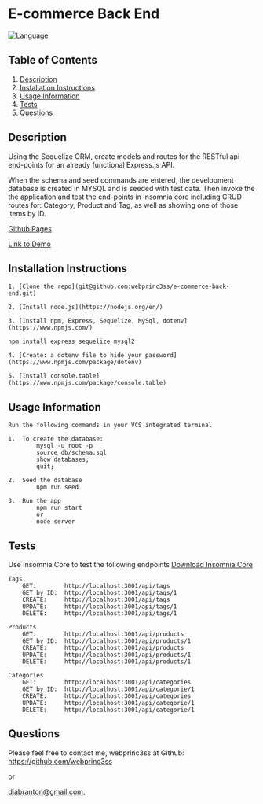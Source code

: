 # E-commerce Back End

   ![Language](https://img.shields.io/badge/Lang-JavaScript-yellow)

  ## Table of Contents
  1. [Description](#description)
  2. [Installation Instructions](#installation-instructions)
  3. [Usage Information](#usage-information)
  4. [Tests](#tests)
  5. [Questions](#questions)
 
  
  ## Description
  Using the Sequelize ORM, create models and routes for the RESTful api end-points for an already functional Express.js API.

  When the schema and seed commands are entered, the development database is created in MYSQL and is seeded with test data.  Then invoke the the application and test the end-points in Insomnia core including CRUD routes for:
  Category, Product and Tag, as well as showing one of those items by ID.

  [Github Pages](https://github.com/webprinc3ss/e-commerce-back-end)

  [Link to Demo](https://drive.google.com/file/d/150fot3lkTtuUIntXz6A6Bh_7sP0vW6gg/view)

  ## Installation Instructions

    1. [Clone the repo](git@github.com:webprinc3ss/e-commerce-back-end.git)

    2. [Install node.js](https://nodejs.org/en/)

    3. [Install npm, Express, Sequelize, MySql, dotenv](https://www.npmjs.com/)
    
    npm install express sequelize mysql2

    4. [Create: a dotenv file to hide your password](https://www.npmjs.com/package/dotenv)

    5. [Install console.table](https://www.npmjs.com/package/console.table)
   
  ## Usage Information
    Run the following commands in your VCS integrated terminal 
        
    1.  To create the database:
            mysql -u root -p
            source db/schema.sql
            show databases;
            quit;
        
    2.  Seed the database
            npm run seed

    3.  Run the app
            npm run start
            or
            node server

  ## Tests
  Use Insomnia Core to test the following endpoints
  [Download Insomnia Core](https://insomnia.rest/download/core/)

    Tags
        GET:        http://localhost:3001/api/tags
        GET by ID:  http://localhost:3001/api/tags/1
        CREATE:     http://localhost:3001/api/tags
        UPDATE:     http://localhost:3001/api/tags/1
        DELETE:     http://localhost:3001/api/tags/1

    Products
        GET:        http://localhost:3001/api/products
        GET by ID:  http://localhost:3001/api/products/1
        CREATE:     http://localhost:3001/api/products
        UPDATE:     http://localhost:3001/api/products/1
        DELETE:     http://localhost:3001/api/products/1

    Categories
        GET:        http://localhost:3001/api/categories
        GET by ID:  http://localhost:3001/api/categorie/1
        CREATE:     http://localhost:3001/api/categories
        UPDATE:     http://localhost:3001/api/categorie/1
        DELETE:     http://localhost:3001/api/categorie/1

  ## Questions
  Please feel free to contact me, webprinc3ss at Github: https://github.com/webprinc3ss 

  or

  djabranton@gmail.com. 
      